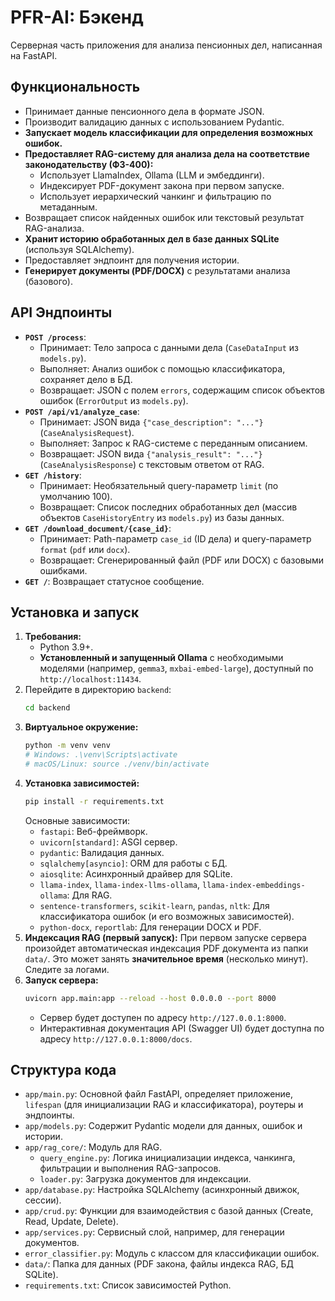 # PFR-AI: Бэкенд

Серверная часть приложения для анализа пенсионных дел, написанная на FastAPI.

## Функциональность

*   Принимает данные пенсионного дела в формате JSON.
*   Производит валидацию данных с использованием Pydantic.
*   **Запускает модель классификации для определения возможных ошибок.**
*   **Предоставляет RAG-систему для анализа дела на соответствие законодательству (ФЗ-400):**
    *   Использует LlamaIndex, Ollama (LLM и эмбеддинги).
    *   Индексирует PDF-документ закона при первом запуске.
    *   Использует иерархический чанкинг и фильтрацию по метаданным.
*   Возвращает список найденных ошибок или текстовый результат RAG-анализа.
*   **Хранит историю обработанных дел в базе данных SQLite** (используя SQLAlchemy).
*   Предоставляет эндпоинт для получения истории.
*   **Генерирует документы (PDF/DOCX)** с результатами анализа (базового).

## API Эндпоинты

*   **`POST /process`**:
    *   Принимает: Тело запроса с данными дела (`CaseDataInput` из `models.py`).
    *   Выполняет: Анализ ошибок с помощью классификатора, сохраняет дело в БД.
    *   Возвращает: JSON с полем `errors`, содержащим список объектов ошибок (`ErrorOutput` из `models.py`).
*   **`POST /api/v1/analyze_case`**:
    *   Принимает: JSON вида `{"case_description": "..."}` (`CaseAnalysisRequest`).
    *   Выполняет: Запрос к RAG-системе с переданным описанием.
    *   Возвращает: JSON вида `{"analysis_result": "..."}` (`CaseAnalysisResponse`) с текстовым ответом от RAG.
*   **`GET /history`**:
    *   Принимает: Необязательный query-параметр `limit` (по умолчанию 100).
    *   Возвращает: Список последних обработанных дел (массив объектов `CaseHistoryEntry` из `models.py`) из базы данных.
*   **`GET /download_document/{case_id}`**:
    *   Принимает: Path-параметр `case_id` (ID дела) и query-параметр `format` (`pdf` или `docx`).
    *   Возвращает: Сгенерированный файл (PDF или DOCX) с базовыми ошибками.
*   **`GET /`**: Возвращает статусное сообщение.

## Установка и запуск

1.  **Требования:**
    *   Python 3.9+.
    *   **Установленный и запущенный Ollama** с необходимыми моделями (например, `gemma3`, `mxbai-embed-large`), доступный по `http://localhost:11434`.
2.  Перейдите в директорию `backend`:
    ```bash
    cd backend
    ```
3.  **Виртуальное окружение:**
    ```bash
    python -m venv venv
    # Windows: .\venv\Scripts\activate
    # macOS/Linux: source ./venv/bin/activate
    ```
4.  **Установка зависимостей:**
    ```bash
    pip install -r requirements.txt
    ```
    Основные зависимости:
    *   `fastapi`: Веб-фреймворк.
    *   `uvicorn[standard]`: ASGI сервер.
    *   `pydantic`: Валидация данных.
    *   `sqlalchemy[asyncio]`: ORM для работы с БД.
    *   `aiosqlite`: Асинхронный драйвер для SQLite.
    *   `llama-index`, `llama-index-llms-ollama`, `llama-index-embeddings-ollama`: Для RAG.
    *   `sentence-transformers`, `scikit-learn`, `pandas`, `nltk`: Для классификатора ошибок (и его возможных зависимостей).
    *   `python-docx`, `reportlab`: Для генерации DOCX и PDF.
5.  **Индексация RAG (первый запуск):** При первом запуске сервера произойдет автоматическая индексация PDF документа из папки `data/`. Это может занять **значительное время** (несколько минут). Следите за логами.
6.  **Запуск сервера:**
    ```bash
    uvicorn app.main:app --reload --host 0.0.0.0 --port 8000
    ```
    *   Сервер будет доступен по адресу `http://127.0.0.1:8000`.
    *   Интерактивная документация API (Swagger UI) будет доступна по адресу `http://127.0.0.1:8000/docs`.

## Структура кода

*   `app/main.py`: Основной файл FastAPI, определяет приложение, `lifespan` (для инициализации RAG и классификатора), роутеры и эндпоинты.
*   `app/models.py`: Содержит Pydantic модели для данных, ошибок и истории.
*   `app/rag_core/`: Модуль для RAG.
    *   `query_engine.py`: Логика инициализации индекса, чанкинга, фильтрации и выполнения RAG-запросов.
    *   `loader.py`: Загрузка документов для индексации.
*   `app/database.py`: Настройка SQLAlchemy (асинхронный движок, сессии).
*   `app/crud.py`: Функции для взаимодействия с базой данных (Create, Read, Update, Delete).
*   `app/services.py`: Сервисный слой, например, для генерации документов.
*   `error_classifier.py`: Модуль с классом для классификации ошибок.
*   `data/`: Папка для данных (PDF закона, файлы индекса RAG, БД SQLite).
*   `requirements.txt`: Список зависимостей Python. 
